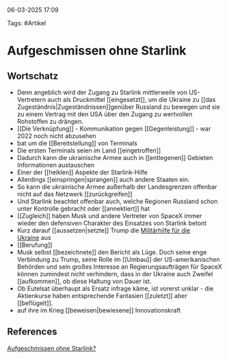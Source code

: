 
06-03-2025 17:09


Tags: #Artikel

# Aufgeschmissen ohne Starlink


## Wortschatz
- Denn angeblich wird der Zugang zu Starlink mittlerweile von US-Vertretern auch als Druckmittel [[eingesetzt]], um die Ukraine zu [[das Zugeständnis|Zugeständnissen]]genüber Russland zu bewegen und sie zu einem Vertrag mit den USA über den Zugang zu wertvollen Rohstoffen zu drängen.
- [[Die Verknüpfung]] - Kommunikation gegen [[Gegenleistung]] - war 2022 noch nicht abzusehen
- bat um die [[Bereitstellung]] von Terminals
- Die ersten Terminals seien im Land [[eingetroffen]]
- Dadurch kann die ukrainische Armee auch in [[entlegenen]] Gebieten Informationen austauschen
- Einer der [[heiklen]] Aspekte der Starlink-Hilfe
- Allerdings [[einspringen|sprangen]] auch andere Staaten ein.
- So kann die ukrainische Armee außerhalb der Landesgrenzen offenbar nicht auf das Netzwerk [[zurückgreifen]]
- Und Starlink beachtet offenbar auch, welche Regionen Russland schon unter Kontrolle gebracht oder [[annektiert]] hat
- [[Zugleich]] haben Musk und andere Vertreter von SpaceX immer wieder den defensiven Charakter des Einsatzes von Starlink betont
- Kurz darauf [[aussetzen|setzte]] Trump die [Militärhilfe für die Ukraine](https://www.tagesschau.de/ausland/amerika/militaerhilfen-usa-ukraine-100.html "Trump setzt US-Militärhilfen für Ukraine aus") aus
- [[Berufung]]
- Musk selbst [[bezeichnete]] den Bericht als Lüge. Doch seine enge Verbindung zu Trump, seine Rolle im [[Umbau]] der US-amerikanischen Behörden und sein großes Interesse an Regierungsaufträgen für SpaceX können zumindest nicht verhindern, dass in der Ukraine auch Zweifel [[aufkommen]], ob diese Haltung von Dauer ist.
- Ob Eutelsat überhaupt als Ersatz infrage käme, ist vorerst unklar - die Aktienkurse haben entsprechende Fantasien [[zuletzt]] aber [[beflügelt]].
- auf ihre im Krieg [[beweisen|bewiesene]] Innovationskraft

## References
[Aufgeschmissen ohne Starlink?](https://www.tagesschau.de/ausland/europa/ukraine-starlink-102.html)
